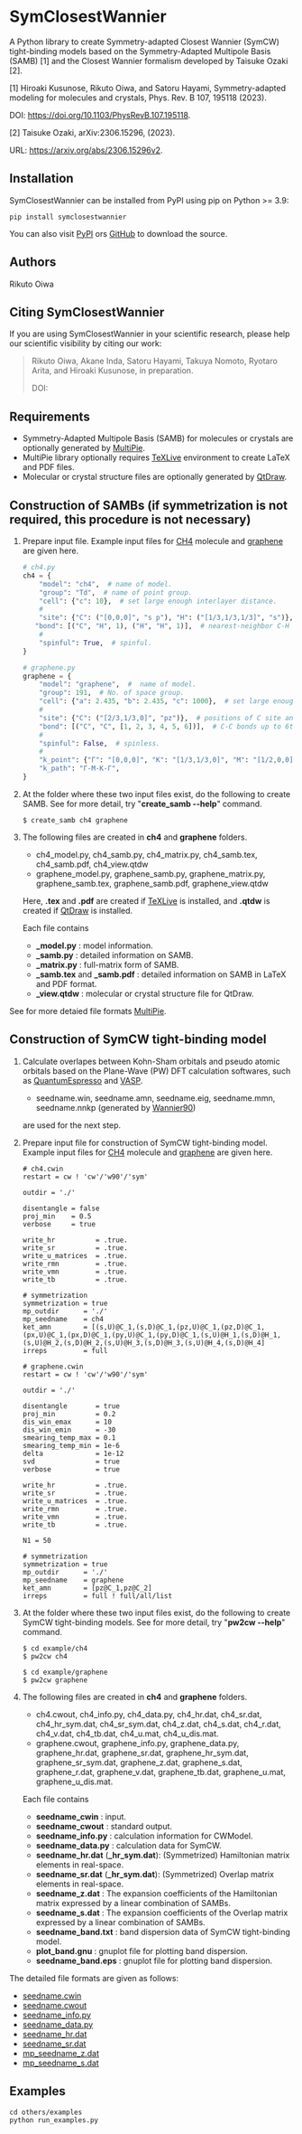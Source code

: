 # SymClosestWannier

A Python library to create Symmetry-adapted Closest Wannier (SymCW) tight-binding models based on the Symmetry-Adapted Multipole Basis (SAMB) [1] and the Closest Wannier formalism developed by Taisuke Ozaki [2].


[1] Hiroaki Kusunose, Rikuto Oiwa, and Satoru Hayami, Symmetry-adapted modeling for molecules and crystals, Phys. Rev. B 107, 195118 (2023).

DOI: https://doi.org/10.1103/PhysRevB.107.195118.

[2] Taisuke Ozaki, arXiv:2306.15296, (2023).

URL: https://arxiv.org/abs/2306.15296v2.


## Installation

SymClosestWannier can be installed from PyPI using pip on Python >= 3.9:
```
pip install symclosestwannier
```
You can also visit
[PyPI](https://pypi.org/project/symclosestwannier/) ors [GitHub](https://github.com/CMT-MU/SymClosestWannier/) to download the source.


## Authors

Rikuto Oiwa


## Citing SymClosestWannier

If you are using SymClosestWannier in your scientific research, please help our scientific visibility by citing our work:

> Rikuto Oiwa, Akane Inda, Satoru Hayami, Takuya Nomoto, Ryotaro Arita, and Hiroaki Kusunose, in preparation.
>
> DOI: []()


## Requirements
- Symmetry-Adapted Multipole Basis (SAMB) for molecules or crystals are optionally generated by [MultiPie](https://github.com/CMT-MU/MultiPie).
- MultiPie library optionally requires [TeXLive](https://www.tug.org/texlive/) environment to create LaTeX and PDF files.
- Molecular or crystal structure files are optionally generated by [QtDraw](https://github.com/CMT-MU/QtDraw).


## Construction of SAMBs (if symmetrization is not required, this procedure is not necessary)

1. Prepare input file. Example input files for [CH4](example/ch4.py) molecule and [graphene](example/graphene.py) are given here.
    ```python
    # ch4.py
    ch4 = {
        "model": "ch4",  # name of model.
        "group": "Td",  # name of point group.
        "cell": {"c": 10},  # set large enough interlayer distance.
        #
        "site": {"C": ("[0,0,0]", "s p"), "H": ("[1/3,1/3,1/3]", "s")},  # positions of C and H sites and their orbitals.
       "bond": [("C", "H", 1), ("H", "H", 1)],  # nearest-neighbor C-H and H-H bonds.
        #
        "spinful": True,  # spinful.
    }
    ```
    ```python
    # graphene.py
    graphene = {
        "model": "graphene",  #  name of model.
        "group": 191,  # No. of space group.
        "cell": {"a": 2.435, "b": 2.435, "c": 1000},  # set large enough interlayer distance.
        #
        "site": {"C": ("[2/3,1/3,0]", "pz")},  # positions of C site and its orbital.
        "bond": [("C", "C", [1, 2, 3, 4, 5, 6])],  # C-C bonds up to 6th neighbors.
        #
        "spinful": False,  # spinless.
        #
        "k_point": {"Γ": "[0,0,0]", "K": "[1/3,1/3,0]", "M": "[1/2,0,0]"},
        "k_path": "Γ-M-K-Γ",
    }
    ```
2. At the folder where these two input files exist, do the following to create SAMB.
See for more detail, try "**create_samb --help**" command.
    ```
    $ create_samb ch4 graphene
    ```
3. The following files are created in **ch4** and **graphene** folders.
    - ch4_model.py, ch4_samb.py, ch4_matrix.py, ch4_samb.tex, ch4_samb.pdf, ch4_view.qtdw
    - graphene_model.py, graphene_samb.py, graphene_matrix.py, graphene_samb.tex, graphene_samb.pdf, graphene_view.qtdw

    Here, **.tex** and **.pdf** are created if [TeXLive](https://www.tug.org/texlive/) is installed, and **.qtdw** is created if [QtDraw](https://github.com/CMT-MU/QtDraw) is installed.

    Each file contains
    - **_model.py** : model information.
    - **_samb.py** : detailed information on SAMB.
    - **_matrix.py** : full-matrix form of SAMB.
    - **_samb.tex** and **_samb.pdf** : detailed information on SAMB in LaTeX and PDF format.
    - **_view.qtdw** : molecular or crystal structure file for QtDraw.

See for more detaied file formats [MultiPie](https://github.com/CMT-MU/MultiPie).


## Construction of SymCW tight-binding model

1. Calculate overlapes between Kohn-Sham orbitals and pseudo atomic orbitals based on the Plane-Wave (PW) DFT calculation softwares, such as [QuantumEspresso](https://www.quantum-espresso.org/) and [VASP](https://www.vasp.at/).
    - seedname.win, seedname.amn, seedname.eig, seedname.mmn, seedname.nnkp (generated by [Wannier90](https://wannier.org/))

    are used for the next step.

2. Prepare input file for construction of SymCW tight-binding model. Example input files for [CH4](example/ch4.cwin) molecule and [graphene](example/graphene.cwin) are given here.
    ```
    # ch4.cwin
    restart = cw ! 'cw'/'w90'/'sym'

    outdir = './'

    disentangle = false
    proj_min    = 0.5
    verbose     = true

    write_hr          = .true.
    write_sr          = .true.
    write_u_matrices  = .true.
    write_rmn         = .true.
    write_vmn         = .true.
    write_tb          = .true.

    # symmetrization
    symmetrization = true
    mp_outdir      = './'
    mp_seedname    = ch4
    ket_amn        = [(s,U)@C_1,(s,D)@C_1,(pz,U)@C_1,(pz,D)@C_1,(px,U)@C_1,(px,D)@C_1,(py,U)@C_1,(py,D)@C_1,(s,U)@H_1,(s,D)@H_1,(s,U)@H_2,(s,D)@H_2,(s,U)@H_3,(s,D)@H_3,(s,U)@H_4,(s,D)@H_4]
    irreps         = full
    ```
    ```
    # graphene.cwin
    restart = cw ! 'cw'/'w90'/'sym'

    outdir = './'

    disentangle       = true
    proj_min          = 0.2
    dis_win_emax      = 10
    dis_win_emin      = -30
    smearing_temp_max = 0.1
    smearing_temp_min = 1e-6
    delta             = 1e-12
    svd               = true
    verbose           = true

    write_hr          = .true.
    write_sr          = .true.
    write_u_matrices  = .true.
    write_rmn         = .true.
    write_vmn         = .true.
    write_tb          = .true.

    N1 = 50

    # symmetrization
    symmetrization = true
    mp_outdir      = './'
    mp_seedname    = graphene
    ket_amn        = [pz@C_1,pz@C_2]
    irreps         = full ! full/all/list
    ```

3. At the folder where these two input files exist, do the following to create SymCW tight-binding models.
See for more detail, try "**pw2cw --help**" command.
    ```
    $ cd example/ch4
    $ pw2cw ch4

    $ cd example/graphene
    $ pw2cw graphene
    ```
1. The following files are created in **ch4** and **graphene** folders.
    - ch4.cwout, ch4_info.py, ch4_data.py, ch4_hr.dat, ch4_sr.dat, ch4_hr_sym.dat, ch4_sr_sym.dat, ch4_z.dat, ch4_s.dat, ch4_r.dat, ch4_v.dat, ch4_tb.dat, ch4_u.mat, ch4_u_dis.mat.
    - graphene.cwout, graphene_info.py, graphene_data.py, graphene_hr.dat, graphene_sr.dat, graphene_hr_sym.dat, graphene_sr_sym.dat, graphene_z.dat, graphene_s.dat, graphene_r.dat, graphene_v.dat, graphene_tb.dat, graphene_u.mat, graphene_u_dis.mat.

    Each file contains
    - **seedname_cwin** : input.
    - **seedname_cwout** : standard output.
    - **seedname_info.py** : calculation information for CWModel.
    - **seedname_data.py** : calculation data for SymCW.
    - **seedname_hr.dat** (**_hr_sym.dat**): (Symmetrized) Hamiltonian matrix elements in real-space.
    - **seedname_sr.dat** (**_hr_sym.dat**): (Symmetrized) Overlap matrix elements in real-space.
    - **seedname_z.dat** : The expansion coefficients of the Hamiltonian matrix expressed by a linear combination of SAMBs.
    - **seedname_s.dat** : The expansion coefficients of the Overlap matrix expressed by a linear combination of SAMBs.
    - **seedname_band.txt** : band dispersion data of SymCW tight-binding model.
    - **plot_band.gnu** : gnuplot file for plotting band dispersion.
    - **seedname_band.eps** : gnuplot file for plotting band dispersion.

The detailed file formats are given as follows:
- [seedname.cwin](fmt_cwin.md)
- [seedname.cwout](fmt_cwout.md)
- [seedname_info.py](fmt_info.md)
- [seedname_data.py](fmt_data.md)
- [seedname_hr.dat](fmt_hr.md)
- [seedname_sr.dat](fmt_sr.md)
- [mp_seedname_z.dat](fmt_z.md)
- [mp_seedname_s.dat](fmt_s.md)

## Examples

```
cd others/examples
python run_examples.py
```
